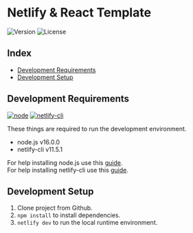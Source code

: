 # Netlify & React Template

![Version](https://img.shields.io/github/package-json/v/Hulle107/netlify-react-template?style=for-the-badge)
![License](https://img.shields.io/github/license/Hulle107/netlify-react-template?style=for-the-badge)

## Index

- [Development Requirements](#development-requirements)
- [Development Setup](#development-setup)

## Development Requirements

[![node](https://img.shields.io/badge/node-%5E16.0.0-informational?style=flat-square)](https://nodejs.org/en/)
[![netlify-cli](https://img.shields.io/badge/netlify--cli-%5E11.5.1-informational?style=flat-square)](https://www.npmjs.com/package/netlify-cli)

These things are required to run the development environment.

- node.js v16.0.0
- netlify-cli v11.5.1

For help installing node.js use this [guide](https://docs.npmjs.com/downloading-and-installing-node-js-and-npm). <br>
For help installing netlify-cli use this [guide](https://docs.netlify.com/cli/get-started/).

## Development Setup

1. Clone project from Github.
2. `npm install` to install dependencies.
3. `netlify dev` to run the local runtime environment.